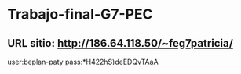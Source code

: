 # Trabajo-final-G7-PEC
## URL sitio: http://186.64.118.50/~feg7patricia/

user:beplan-paty
pass:*H422hS)deEDQvTAaA
